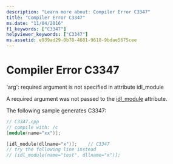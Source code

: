 ```yaml
---
description: "Learn more about: Compiler Error C3347"
title: "Compiler Error C3347"
ms.date: "11/04/2016"
f1_keywords: ["C3347"]
helpviewer_keywords: ["C3347"]
ms.assetid: e939ad29-0b78-4681-9618-9bdae5675cee
---
```

# Compiler Error C3347

'arg': required argument is not specified in attribute idl_module

A required argument was not passed to the [idl_module](../../windows/attributes/idl-module.md) attribute.

The following sample generates C3347:

```cpp
// C3347.cpp
// compile with: /c
[module(name="xx")];

[idl_module(dllname="x")];    // C3347
// try the following line instead
// [idl_module(name="test", dllname="x")];
```
